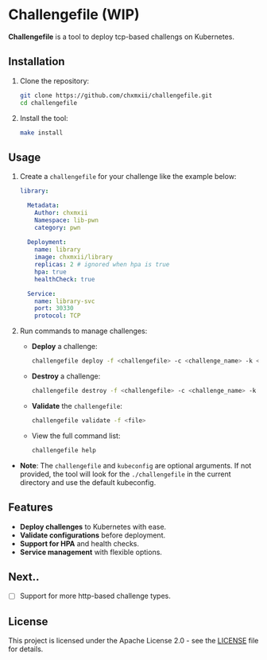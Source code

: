 # Challengefile (WIP)

**Challengefile** is a tool to deploy tcp-based challengs on Kubernetes.


## Installation

1. Clone the repository:
   ```bash
   git clone https://github.com/chxmxii/challengefile.git
   cd challengefile
   ```
2. Install the tool:
   ```bash
   make install
   ```

## Usage

1. Create a `challengefile` for your challenge like the example below:
   ```yaml
   library:

     Metadata:
       Author: chxmxii
       Namespace: lib-pwn
       category: pwn
     
     Deployment:
       name: library
       image: chxmxii/library
       replicas: 2 # ignored when hpa is true
       hpa: true
       healthCheck: true

     Service:
       name: library-svc
       port: 30330
       protocol: TCP
   ```
2. Run commands to manage challenges:

   - **Deploy** a challenge:
     ```bash
     challengefile deploy -f <challengefile> -c <challenge_name> -k <path/to/kubeconfig> 
     ```
   - **Destroy** a challenge:
     ```bash
     challengefile destroy -f <challengefile> -c <challenge_name> -k <path/to/kubeconfig>
     ```
   - **Validate** the `challengefile`:
     ```bash
     challengefile validate -f <file>
     ```
   - View the full command list:
     ```bash
     challengefile help
     ```
- **Note**: The `challengefile` and `kubeconfig` are optional arguments. If not provided, the tool will look for the `./challengefile` in the current directory and use the default kubeconfig.
## Features

- **Deploy challenges** to Kubernetes with ease.
- **Validate configurations** before deployment.
- **Support for HPA** and health checks.
- **Service management** with flexible options.

## Next..

- [ ] Support for more http-based challenge types.

## License

This project is licensed under the Apache License 2.0 - see the [LICENSE](LICENSE) file for details.
